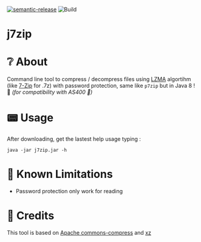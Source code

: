 [![semantic-release](https://img.shields.io/badge/%20%20%F0%9F%93%A6%F0%9F%9A%80-semantic--release-e10079.svg)](https://github.com/semantic-release/semantic-release)
![Build](https://github.com/opt-nc/j7zip/actions/workflows/test-release.yml/badge.svg)

#  j7zip

# ❔ About

Command line tool to compress / decompress files using [LZMA](https://www.7-zip.org/sdk.html) algortihm (like [7-Zip](https://www.7-zip.org) for .7z) with password protection, same like `p7zip` but in Java 8 ! :drum: _(for compatibility with AS400 :vhs:)_

# :pager: Usage 

After downloading, get the lastest help usage typing :
```shell
java -jar j7zip.jar -h
```

# 🥲 Known Limitations

- Password protection only work for reading

# 🙏 Credits

This tool is based on [Apache commons-compress](https://commons.apache.org/proper/commons-compress/) and [xz](https://tukaani.org/xz/java.html)
